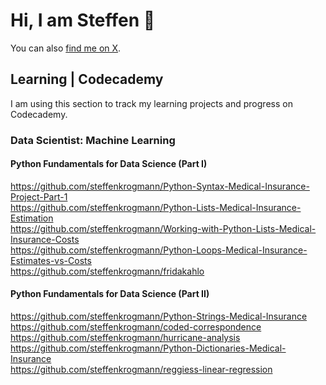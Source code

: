 # Hi, I am Steffen 👋

You can also [find me on X](https://x.com/steffenkrogmann).

## Learning | Codecademy
I am using this section to track my learning projects and progress on Codecademy.

### Data Scientist: Machine Learning
#### Python Fundamentals for Data Science (Part I)
https://github.com/steffenkrogmann/Python-Syntax-Medical-Insurance-Project-Part-1  
https://github.com/steffenkrogmann/Python-Lists-Medical-Insurance-Estimation  
https://github.com/steffenkrogmann/Working-with-Python-Lists-Medical-Insurance-Costs  
https://github.com/steffenkrogmann/Python-Loops-Medical-Insurance-Estimates-vs-Costs  
https://github.com/steffenkrogmann/fridakahlo

#### Python Fundamentals for Data Science (Part II)
https://github.com/steffenkrogmann/Python-Strings-Medical-Insurance  
https://github.com/steffenkrogmann/coded-correspondence  
https://github.com/steffenkrogmann/hurricane-analysis  
https://github.com/steffenkrogmann/Python-Dictionaries-Medical-Insurance  
https://github.com/steffenkrogmann/reggiess-linear-regression  

